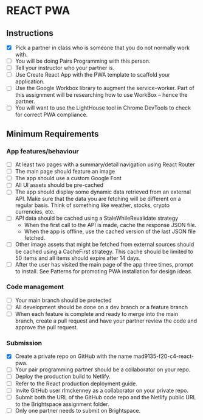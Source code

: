 # REACT PWA

## Instructions

- [x] Pick a partner in class who is someone that you do not normally work with.
- [ ] You will be doing Pairs Programming with this person.
- [ ] Tell your instructor who your partner is.
- [ ] Use Create React App with the PWA template to scaffold your application.
- [ ] Use the Google Workbox library to augment the service-worker. Part of this assignment will be researching how to use WorkBox – hence the partner.
- [ ] You will want to use the LightHouse tool in Chrome DevTools to check for correct PWA compliance.

## Minimum Requirements

### App features/behaviour

- [ ] At least two pages with a summary/detail navigation using React Router
- [ ] The main page should feature an image
- [ ] The app should use a custom Google Font
- [ ] All UI assets should be pre-cached
- [ ] The app should display some dynamic data retrieved from an external API. Make sure that the data you are fetching will be different on a regular basis. Think of something like weather, stocks, crypto currencies, etc.
- [ ] API data should be cached using a StaleWhileRevalidate strategy
  - When the first call to the API is made, cache the response JSON file.
  - When the app is offline, use the cached version of the last JSON file fetched.
- [ ] Other image assets that might be fetched from external sources should be cached using a CacheFirst strategy. This cache should be limited to 50 items and all items should expire after 14 days.
- [ ] After the user has visited the main page of the app three times, prompt to install. See Patterns for promoting PWA installation for design ideas.

### Code management

- [ ] Your main branch should be protected
- [ ] All development should be done on a dev branch or a feature branch
- [ ] When each feature is complete and ready to merge into the main branch, create a pull request and have your partner review the code and approve the pull request.

### Submission

- [x] Create a private repo on GitHub with the name mad9135-f20-c4-react-pwa.
- [ ] Your pair programming partner should be a collaborator on your repo.
- [ ] Deploy the production build to Netlify.
- [ ] Refer to the React production deployment guide.
- [ ] Invite GitHub user rlmckenney as a collaborator on your private repo.
- [ ] Submit both the URL of the GitHub code repo and the Netlify public URL to the Brightspace assignment folder.
- [ ] Only one partner needs to submit on Brightspace.

